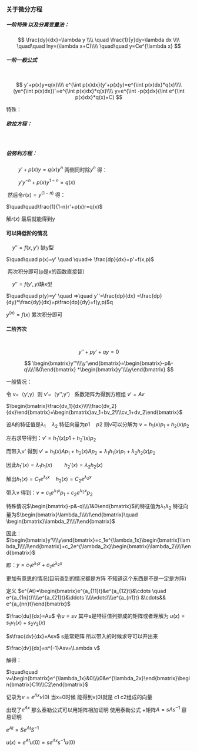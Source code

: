 ### 关于微分方程

##### 一阶特殊 以及分离变量法：

$$
\frac{dy}{dx}=\lambda y \\\\ 
\quad \frac{1}{y}dy=\lambda dx \\\\ \quad\quad lny=(\lambda x+C)\\\\ \quad\quad y=Ce^{\lambda x}
$$

##### 一阶一般公式

​	
$$
y'+p(x)y=q(x)\\\\
e^{\int p(x)dx}(y'+p(x)y)=e^{\int p(x)dx}*q(x)\\\\
(ye^{\int p(x)dx})'=e^{\int p(x)dx}*q(x)\\\\
y=e^{\int -p(x)dx}(\int e^{\int p(x)dx}*q(x)+C)
$$


特殊：



##### 欧拉方程：

​	

##### 伯努利方程：

$\quad\quad y'+p(x)y=q(x)y^n$ 	两侧同时除$y^n$ 得：

$\quad\quad y'y^{-n}+p(x)y^{1-n}=q(x)$

​	然后令$r(x)=y^{(1-n)}$ 得：

$\quad\quad\frac{1}{1-n}r'+p(x)r=q(x)$

解$r(x)$ 最后就能得到y



#### 可以降低阶的情况

$\quad y''=f(x,y')$ 缺y型

$\quad\quad p(x)=y' \quad \quad=> \frac{dp}{dx}=p'=f(x,p)$

​	两次积分即可(p是x的函数直接替）

$\quad y''=f(y',y)$缺x型

$\quad\quad p(y)=y' \quad =>\quad y''=\frac{dp}{dx} =\frac{dp}{dy}*\frac{dy}{dx}=p\frac{dp}{dy}=f(y,p)$q

$y^{(n)}=f(x)$ 累次积分即可





#### 二阶齐次

​	
$$
y''+py'+qy=0
$$

$$
\begin{bmatrix}y''\\\\y'\end{bmatrix}=\begin{bmatrix}-p&-q\\\\1&0\end{bmatrix} *\begin{bmatrix}y'\\\\y\end{bmatrix}
$$

一般情况：

令 v=（y‘,y）则 v’=（y'',y'） 系数矩阵为得到方程组 
$v'=Av$

$\begin{bmatrix}\frac{dv_1}{dx}\\\\\frac{dv_2}{dx}\end{bmatrix}=\begin{bmatrix}av_1+bv_2\\\\cv_1+dv_2\end{bmatrix}$

设A的特征值是$\lambda_1\quad \lambda_2$ 特征向量为$p1\quad p2$ 则v可以分解为 $v=h_1(x)p_1+h_2(x)p_2$

左右求导得到：$v'=h_1'(x)p1+h_2'(x)p_2$

而带入v‘ 得到 $v'=h_1(x)Ap_1+h_2(x)Ap_2=\lambda_1h_1(x) p_1+\lambda_2h_2(x) p_2$

因此$h_1'(x)=\lambda_1h_1(x) \quad\quad h_2'(x)=\lambda_2h_2(x)$ 

解出$h_1(x)=C_1e^{\lambda_1 x}\quad h_2(x)=C_2e^{\lambda_2x}$

带入v 得到：$v=c_1e^{\lambda_1x}p_1+c_2e^{\lambda_2 x}p_2$



特殊情况$\begin{bmatrix}-p&-q\\\\1&0\end{bmatrix}$的特征值为$\lambda_1 \lambda_2$ 特征向量为$\begin{bmatrix}\lambda_1\\\\1\end{bmatrix}\quad \begin{bmatrix}\lambda_2\\\\1\end{bmatrix}$



因此：$\begin{bmatrix}y'\\\\y\end{bmatrix}=c_1e^{\lambda_1x}\begin{bmatrix}\lambda_1\\\\1\end{bmatrix}+c_2e^{\lambda_2x}\begin{bmatrix}\lambda_2\\\\1\end{bmatrix}$

即：$y=c_1e^{\lambda_1x}+c_2e^{\lambda_2x}​$





更加有意思的情况(目前查到的情况都是方阵 不知道这个东西是不是一定是方阵)

定义 $e^{At}=\begin{bmatrix}e^{a_{11}t}&e^{a_{12}t}&\cdots \quad e^{a_{1n}t}\\\\e^{a_{21}t}&\ddots \\\\\vdots\\\\e^{a_{n1}t} &\cdots&& e^{a_{nn}t}\end{bmatrix}$



$\frac{du}{dx}=Au$  令$u=sv$ 其中s是特征值列排成的矩阵或者理解为 $u(x)=s_1v_1(x)+s_2v_2(x)$

$s\frac{dv}{dx}=Asv$ 	s是常矩阵 所以带入的时候求导可以开出来

$\frac{dv}{dx}=s^{-1}Asv=\Lambda v$

解得：

$\quad\quad v=\begin{bmatrix}e^{\lambda_1x}&0\\\\0&e^{\lambda_2x}\end{bmatrix}\begin{bmatrix}C1\\\\C2\end{bmatrix}$

记录为$v=e^{\Lambda x}v(0)$ 	当x=0时候 能得到v(0)就是 c1 c2组成的向量

出现了$e^{Ax}$ 那么泰勒公式可以用矩阵相加证明 使用泰勒公式 +矩阵$A=s\Lambda s^{-1}$ 容易证明

$e^{At}=Se^{\Lambda t} S^{-1}$

$u(x)=e^{At}u(0)=se^{\Lambda x}s^{-1}u(0)$



